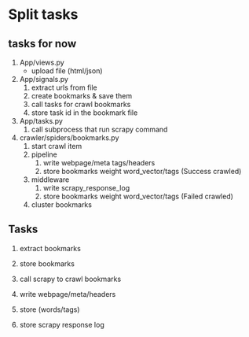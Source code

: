 
# Split tasks

## tasks for now

1. App/views.py
   - upload file (html/json)
2. App/signals.py
   1. extract urls from file
   2. create bookmarks & save them
   3. call tasks for crawl bookmarks
   4. store task id in the bookmark file
3. App/tasks.py
   1. call subprocess that run scrapy command
4. crawler/spiders/bookmarks.py
   1. start crawl item
   2. pipeline
      1. write webpage/meta tags/headers
      2. store bookmarks weight word_vector/tags (Success crawled)
   3. middleware
      1. write scrapy_response_log
      2. store bookmarks weight word_vector/tags (Failed crawled)
   4. cluster bookmarks

## Tasks

1. extract bookmarks
2. store bookmarks
3. call scrapy to crawl bookmarks

4. write webpage/meta/headers
5. store (words/tags)
6. store scrapy response log
